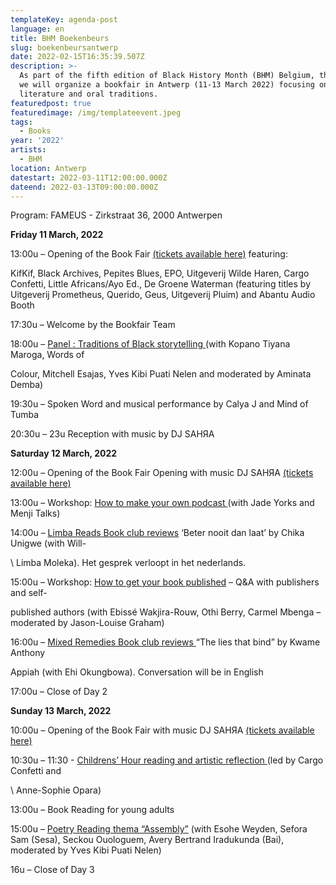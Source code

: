 ```yaml
---
templateKey: agenda-post
language: en
title: BHM Boekenbeurs
slug: boekenbeursantwerp
date: 2022-02-15T16:35:39.507Z
description: >-
  As part of the fifth edition of Black History Month (BHM) Belgium, this year
  we will organize a bookfair in Antwerp (11-13 March 2022) focusing on black
  literature and oral traditions.
featuredpost: true
featuredimage: /img/templateevent.jpeg
tags:
  - Books
year: '2022'
artists:
  - BHM
location: Antwerp
datestart: 2022-03-11T12:00:00.000Z
dateend: 2022-03-13T09:00:00.000Z
---
```

Program: FAMEUS - Zirkstraat 36, 2000 Antwerpen 

**Friday 11 March, 2022**

13:00u – Opening of the Book Fair [(tickets available here)](https://www.eventbrite.be/e/264488250477) featuring: 

KifKif, Black Archives, Pepites Blues, EPO, Uitgeverij Wilde Haren, Cargo Confetti, Little Africans/Ayo Ed., De Groene Waterman (featuring titles by Uitgeverij Prometheus, Querido, Geus, Uitgeverij Pluim)  and Abantu Audio Booth 

17:30u – Welcome by the Bookfair Team  

18:00u – [Panel : Traditions of Black storytelling ](https://www.eventbrite.be/e/262149615557)(with Kopano Tiyana Maroga, Words of 

Colour, Mitchell Esajas, Yves Kibi Puati Nelen and moderated by Aminata Demba)  

19:30u – Spoken Word and musical performance by Calya J and Mind of Tumba 

20:30u – 23u  Reception with music by DJ SAHЯA

**Saturday 12 March, 2022**  

12:00u – Opening of the Book Fair Opening with music DJ SAHЯA  [(tickets available here)](https://www.eventbrite.be/e/264488250477)

13:00u – Workshop: [How to make your own podcast ](https://www.eventbrite.be/e/264535441627)(with Jade Yorks and Menji Talks)

14:00u – [Limba Reads Book club reviews](https://www.eventbrite.be/e/267063071837) ‘Beter nooit dan laat’ by Chika Unigwe (with Will-

\    Limba Moleka). Het gesprek verloopt in het nederlands.

15:00u – Workshop: [How to get your book published](https://www.eventbrite.be/e/264565902737) – Q&A with publishers and self-

published authors (with Ebissé Wakjira-Rouw, Othi Berry, Carmel Mbenga – moderated by Jason-Louise Graham)

16:00u – [Mixed Remedies Book club reviews ](https://www.eventbrite.be/e/267091115717)“The lies that bind” by Kwame Anthony 

  Appiah (with Ehi Okungbowa). Conversation will be in English

17:00u – Close of Day 2

**Sunday 13 March, 2022**

10:00u – Opening of the Book Fair with music DJ SAHЯA  [(tickets available here)](https://www.eventbrite.be/e/264488250477)

10:30u – 11:30 - [Childrens’ Hour reading and artistic reflection ](https://www.eventbrite.be/e/264589102127)(led by Cargo Confetti and 

\    Anne-Sophie Opara)

13:00u – Book Reading for young adults

15:00u – [Poetry Reading thema “Assembly”](https://www.eventbrite.be/e/267101356347) (with Esohe Weyden, Sefora Sam (Sesa), Seckou Ouologuem, Avery Bertrand Iradukunda (Bai), moderated by Yves Kibi Puati Nelen)

16u – Close of Day 3
